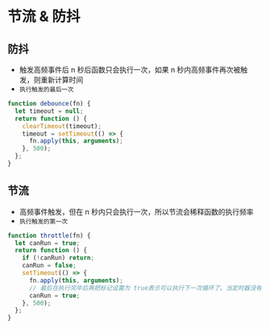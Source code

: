# 节流 & 防抖

## 防抖

- 触发高频事件后 n 秒后函数只会执行一次，如果 n 秒内高频事件再次被触发，则重新计算时间
- `执行触发的最后一次`

```js
function debounce(fn) {
  let timeout = null;
  return function () {
    clearTimeout(timeout);
    timeout = setTimeout(() => {
      fn.apply(this, arguments);
    }, 500);
  };
}
```

## 节流

- 高频事件触发，但在 n 秒内只会执行一次，所以节流会稀释函数的执行频率
- `执行触发的第一次`

```js
function throttle(fn) {
  let canRun = true;
  return function () {
    if (!canRun) return;
    canRun = false;
    setTimeout(() => {
      fn.apply(this, arguments);
      // 最后在执行完毕后再把标记设置为 true表示可以执行下一次循环了。当定时器没有执行的时候标记永远是 false，在开头被return 掉
      canRun = true;
    }, 500);
  };
}
```
